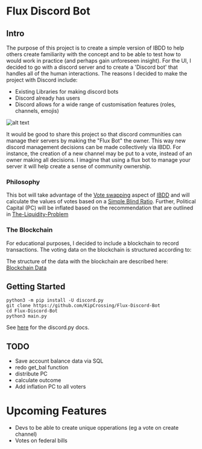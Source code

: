 # Flux Discord Bot

## Intro

The purpose of this project is to create a simple version of IBDD to help others create familiarity with the concept and to be able to test how to would work in practice (and perhaps gain unforeseen insight). For the UI, I decided to go with a discord server and to create a 'Discord bot' that handles all of the human interactions. The reasons I decided to make the project with Discord include:

- Existing Libraries for making discord bots
- Discord already has users
- Discord allows for a wide range of customisation features (roles, channels, emojis)

![alt text](assets/Flux-bot-example.png)

It would be good to share this project so that discord communities can manage their servers by making the "Flux Bot" the owner. This way new discord management decisions can be made collectively via IBDD. For instance, the creation of a new channel may be put to a vote, instead of an owner making all decisions. I imagine that using a flux bot to manage your server it will help create a sense of community ownership.

### Philosophy

This bot will take advantage of the [Vote swapping](docs/VOTE-SWAPPING.md) aspect of [IBDD](docs/ISSUE_BASED_DIRECT_DEMOCRACY.md) and will calculate the values of votes based on a [Simple Blind Ratio](docs/VOTE-SWAPPING.md). Further, Political Capital (PC) will be inflated based on the recommendation that are outlined in [The-Liquidity-Problem](docs/THE-LIQUIDITY-PROBLEM.md)

### The Blockchain

For educational purposes, I decided to include a blockchain to record transactions. The voting data on the blockchain is structured according to:

The structure of the data with the blockchain are described here: [Blockchain Data](docs/BLOCKCHAIN_DATA.md)

## Getting Started

```
python3 -m pip install -U discord.py
git clone https://github.com/KipCrossing/Flux-Discord-Bot
cd Flux-Discord-Bot
python3 main.py
```

See [here](https://discordpy.readthedocs.io/en/latest/) for the discord.py docs.

## TODO

- Save account balance data via SQL
- redo get_bal function
- distribute PC
- calculate outcome
- Add inflation PC to all voters

# Upcoming Features

- Devs to be able to create unique opperations (eg a vote on create channel)
- Votes on federal bills
